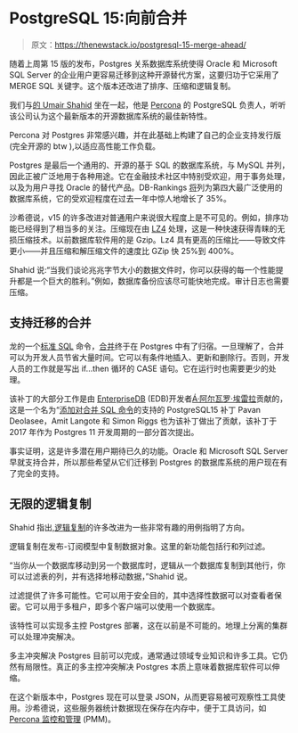 # PostgreSQL 15:向前合并

> 原文：<https://thenewstack.io/postgresql-15-merge-ahead/>

随着上周第 15 版的发布，Postgres 关系数据库系统使得 Oracle 和 Microsoft SQL Server 的企业用户更容易迁移到这种开源替代方案，这要归功于它采用了 MERGE SQL 关键字。这个版本还改进了排序、压缩和逻辑复制。

我们与[的 Umair Shahid](https://www.linkedin.com/in/shahidumair/?originalSubdomain=pk) 坐在一起，他是 [Percona](https://www.percona.com/) 的 PostgreSQL 负责人，听听该公司认为这个最新版本的开源数据库系统的最佳新特性。

Percona 对 Postgres 非常感兴趣，并在此基础上构建了自己的企业支持发行版(完全开源的 btw ),以适应高性能工作负载。

Postgres 是最后一个通用的、开源的基于 SQL 的数据库系统，与 MySQL 并列，因此正被广泛地用于各种用途。它在金融技术社区中特别受欢迎，用于事务处理，以及为用户寻找 Oracle 的替代产品。DB-Rankings [将](https://db-engines.com/en/ranking)列为第四大最广泛使用的数据库系统，它的受欢迎程度在过去一年中惊人地增长了 35%。

沙希德说，v15 的许多改进对普通用户来说很大程度上是不可见的。例如，排序功能已经得到了相当多的关注。压缩现在由 [LZ4](https://github.com/lz4/lz4) 处理，这是一种快速获得青睐的无损压缩技术。以前数据库软件用的是 Gzip。Lz4 具有更高的压缩比——导致文件更小——并且压缩和解压缩文件的速度比 GZip 快 25%到 400%。

Shahid 说:“当我们谈论兆兆字节大小的数据文件时，你可以获得的每一个性能提升都是一个巨大的胜利。”例如，数据库备份应该尽可能快地完成。审计日志也需要压缩。

## **支持迁移的合并**

龙的一个[标准 SQL](https://blog.ansi.org/2018/10/sql-standard-iso-iec-9075-2016-ansi-x3-135/#gref) 命令，[合并](https://www.postgresql.org/docs/15/sql-merge.html)终于在 Postgres 中有了归宿。一旦理解了，合并可以为开发人员节省大量时间。它可以有条件地插入、更新和删除行。否则，开发人员的工作就是写出 if…then 循环的 CASE 语句。它在运行时也需要更少的处理。

该补丁的大部分工作是由 [EnterpriseDB](https://www.enterprisedb.com/?utm_content=inline-mention) (EDB)开发者[Á·阿尔瓦罗·埃雷拉](https://postgresql.life/post/alvaro_herrera/)贡献的，这是一个名为“[添加对合并 SQL 命令](https://git.postgresql.org/gitweb/?p=postgresql.git;a=commitdiff;h=7103ebb7aae8ab8076b7e85f335ceb8fe799097c)的支持的 PostgreSQL15 补丁 Pavan Deolasee，Amit Langote 和 Simon Riggs 也为该补丁做出了贡献，该补丁于 2017 年作为 Postgres 11 开发周期的一部分首次提出。

事实证明，这是许多潜在用户期待已久的功能。Oracle 和 Microsoft SQL Server 早就支持合并，所以那些希望从它们迁移到 Postgres 的数据库系统的用户现在有了完全的支持。

## 无限的逻辑复制

Shahid 指出,[逻辑复制](https://www.postgresql.org/docs/current/logical-replication.html)的许多改进为一些非常有趣的用例指明了方向。

逻辑复制在发布-订阅模型中复制数据对象。这里的新功能包括行和列过滤。

“当你从一个数据库移动到另一个数据库时，逻辑从一个数据库复制到其他行，你可以过滤表的列，并有选择地移动数据，”Shahid 说。

过滤提供了许多可能性。它可以用于安全目的，其中选择性数据可以对查看者保密。它可以用于多租户，即多个客户端可以使用一个数据库。

该特性可以实现多主控 Postgres 部署，这在以前是不可能的。地理上分离的集群可以处理冲突解决。

多主冲突解决 Postgres 目前可以完成，通常通过领域专业知识和许多工具。它仍然有局限性。真正的多主控冲突解决 Postgres 本质上意味着数据库软件可以伸缩。

在这个新版本中，Postgres 现在可以登录 JSON，从而更容易被可观察性工具使用。沙希德说，这些服务器统计数据现在保存在内存中，便于工具访问，如 [Percona 监控和管理](https://www.percona.com/blog/2019/08/30/pmm-for-postgresql-quick-start-guide/) (PMM)。

<svg xmlns:xlink="http://www.w3.org/1999/xlink" viewBox="0 0 68 31" version="1.1"><title>Group</title> <desc>Created with Sketch.</desc></svg>